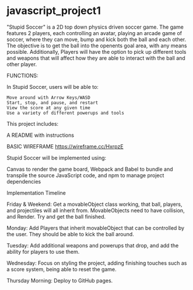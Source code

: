 # javascript_project1

"Stupid Soccer" is a 2D top down physics driven soccer game. The game features 2 players, each controlling an avatar, playing an arcade game of soccer, where they can move, bump and kick both the ball and each other. The objective is to get the ball into the openents goal area, with any means possible. Additionally, Players will have the option to pick up different tools and weapons that will affect how they are able to interact with the ball and other player.

FUNCTIONS:

In Stupid Soccer, users will be able to:

    Move around with Arrow Keys/WASD
    Start, stop, and pause, and restart
    View the score at any given time
    Use a variety of different powerups and tools

This project includes:

A README with instructions 

BASIC WIREFRAME
https://wireframe.cc/HxrpzE


Stupid Soccer will be implemented using:

Canvas to render the game board,
Webpack and Babel to bundle and transpile the source JavaScript code, 
and npm to manage project dependencies

Implementation Timeline

Friday & Weekend:
    Get a movableObject class working, that ball, players, and projectiles will all inherit from. MovableObjects need to have collision, and Render. Try and get the ball finished.

Monday: 
    Add Players that inherit movableObject that can be controlled by the user. They should be able to kick the ball around.

Tuesday: 
    Add additional weapons and powerups that drop, and add the ability for players to use them.

Wednesday: 
    Focus on styling the project, adding finishing touches such as a score system, being able to reset the game.

Thursday Morning: Deploy to GitHub pages.